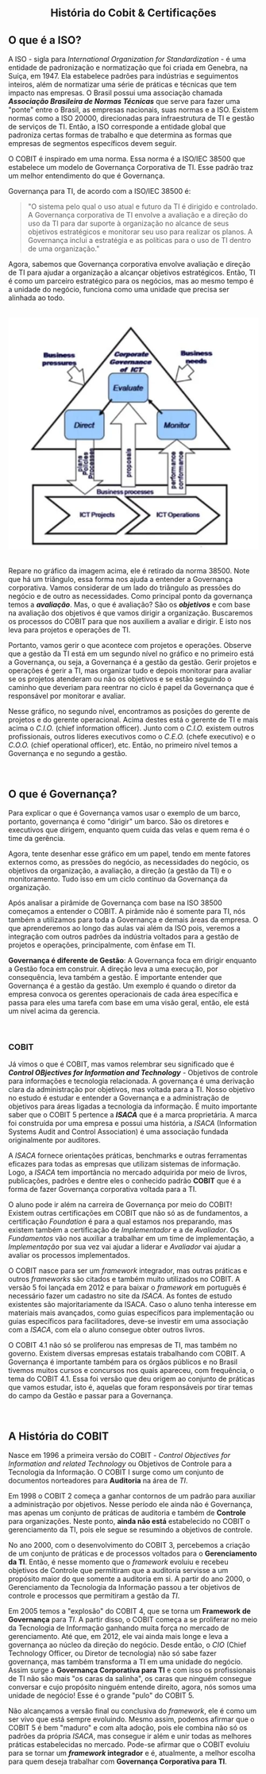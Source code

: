 <div align="center">

  ## História do Cobit & Certificações

</div>

## O que é a ISO? 

A ISO - sigla para *International Organization for Standardization* - é uma entidade de padronização e normatização que foi criada em Genebra, na Suíça, em 1947. Ela estabelece padrões para indústrias e seguimentos inteiros, além de normatizar uma série de práticas e técnicas que tem impacto nas empresas. O Brasil possui uma associação chamada ***Associação Brasileira de Normas Técnicas*** que serve para fazer uma "ponte" entre o Brasil, as empresas nacionais, suas normas e a ISO.  Existem normas como a ISO 20000, direcionadas para infraestrutura de TI e gestão de serviços de TI. Então, a ISO corresponde a entidade global que padroniza certas formas de trabalho e que determina as formas que empresas de segmentos específicos devem seguir. 

O COBIT é inspirado em uma norma. Essa norma é a ISO/IEC 38500 que estabelece um modelo de Governança Corporativa de TI. Esse padrão traz um melhor entendimento do que é Governança.

Governança para TI, de acordo com a ISO/IEC 38500 é:

> "O sistema pelo qual o uso atual e futuro da TI é dirigido e controlado. A Governança corporativa de TI envolve a avaliação e a direção do uso da TI para dar suporte à organização no alcance de seus objetivos estratégicos e monitorar seu uso para realizar os planos. A Governança inclui a estratégia e as políticas para o uso de TI dentro de uma organização."

Agora, sabemos que Governança corporativa envolve avaliação e direção de TI para ajudar a organização a alcançar objetivos estratégicos. Então, TI é como um parceiro estratégico para os negócios, mas ao mesmo tempo é a unidade do negócio, funciona como uma unidade que precisa ser alinhada ao todo.

<br>

<div align="center">

<img src="images/grafico.webp" width="540">

</div>

<br>

Repare no gráfico da imagem acima, ele é retirado da norma 38500. Note que há um triângulo, essa forma nos ajuda a entender a Governança corporativa. Vamos considerar de um lado do triângulo as pressões do negócio e de outro as necessidades. Como principal ponto da governança temos a ***avaliação***.  Mas, o que é avaliação? São os ***objetivos*** e  com base na avaliação dos objetivos é que vamos dirigir a organização. Buscaremos os processos do COBIT para que nos auxiliem a avaliar e dirigir. E isto nos leva para projetos e operações de TI. 

Portanto, vamos gerir o que acontece com projetos e operações. Observe que a gestão da TI está em um segundo nível no gráfico e no primeiro está a Governança, ou seja, a Governança é a gestão da gestão. Gerir projetos e operações é gerir a TI, mas organizar tudo e depois monitorar para avaliar se os projetos atenderam ou não os objetivos e se estão seguindo o caminho que deveriam para reentrar no ciclo é papel da Governança que é responsável por monitorar e avaliar.

Nesse gráfico, no segundo nível, encontramos as posições do gerente de projetos e do gerente operacional. Acima destes está o gerente de TI e mais acima o *C.I.O.* (chief information officer). Junto com o *C.I.O.* existem outros profissionais, outros líderes executivos como o *C.E.O.* (chefe executivo) e o *C.O.O.* (chief operational officer), etc. Então, no primeiro nível temos a Governança e no segundo a gestão.

<br>

## O que é Governança?

Para explicar o que é Governança vamos usar o exemplo de um barco, portanto, governança é como "dirigir" um barco. São os diretores e executivos que dirigem, enquanto quem cuida das velas e quem rema é o time da gerência. 

Agora, tente desenhar esse gráfico em um papel, tendo em mente fatores externos como, as pressões do negócio, as necessidades do negócio, os objetivos da organização, a avaliação, a direção (a gestão da TI) e o monitoramento. Tudo isso em um ciclo contínuo da Governança da organização. 

Após analisar a pirâmide de Governança com base na ISO 38500 começamos a entender o COBIT. A pirâmide não é somente para TI, nós também a utilizamos para toda a Governança e demais áreas da empresa. O que aprenderemos ao longo das aulas vai além da ISO pois, veremos a integração com outros padrões da indústria voltados para a gestão de projetos e operações, principalmente, com ênfase em TI.

**Governança é diferente de Gestão**: A Governança foca em dirigir enquanto a Gestão foca em construir. A direção leva a uma execução, por consequência, leva também a gestão. É importante entender que Governança é a gestão da gestão. Um exemplo é quando o diretor da empresa convoca os gerentes operacionais de cada área específica e passa para eles uma tarefa com base em uma visão geral, então, ele está um nível acima da gerencia.

<br>

### COBIT

Já vimos o que é COBIT, mas vamos relembrar seu significado que é ***Control OBjectives for Information and Technology***  - Objetivos de controle para informações e tecnologia relacionada. A governança é uma derivação clara da administração por objetivos, mas voltada para a TI. Nosso objetivo no estudo é estudar e entender a Governança e a administração de objetivos para áreas ligadas a tecnologia da informação. É muito importante saber que o COBIT 5 pertence a ***ISACA*** que é a marca proprietária. A marca foi construída por uma empresa e possui uma história, a *ISACA* (Information Systems Audit and Control Association) é uma associação fundada originalmente por auditores.

A *ISACA* fornece orientações práticas, benchmarks e outras ferramentas eficazes para todas as empresas que utilizam sistemas de informação. Logo, a *ISACA* tem importância no mercado adquirida por meio de livros, publicações, padrões e dentre eles o conhecido padrão **COBIT**  que é a forma de fazer Governança corporativa voltada para a TI.

O aluno pode ir além na carreira de Governança por meio do COBIT! Existem outras certificações em COBIT que não só as de fundamentos, a certificação *Foundation* é para  a qual estamos nos preparando, mas existem também a certificação de *Implementador* e a de *Avaliador*. Os *Fundamentos* vão nos auxiliar a trabalhar em um time de implementação, a *Implementação* por sua vez vai ajudar a liderar e *Avaliador* vai ajudar a avaliar os processos implementados.

O COBIT nasce para ser um *framework* integrador, mas outras práticas e outros *frameworks* são citados e também muito utilizados no COBIT. A versão 5 foi lançada em 2012 e para baixar o *framework* em português é necessário fazer um cadastro no site da *ISACA*. As fontes de estudo existentes são majoritariamente da ISACA. Caso o aluno tenha interesse em materiais mais avançados, como guias específicos para implementação ou guias específicos para facilitadores, deve-se investir em uma associação com a *ISACA*, com ela o aluno consegue obter outros livros.

O COBIT 4.1 não só se proliferou nas empresas de TI, mas também no governo. Existem diversas empresas estatais trabalhando com COBIT. A Governança é importante também para os órgãos públicos e no Brasil tivemos muitos cursos e concursos nos quais apareceu, com frequência, o tema do COBIT 4.1. Essa foi versão que deu origem ao conjunto de práticas que vamos estudar, isto é, aquelas que foram responsáveis por tirar temas do campo da Gestão e passar para a Governança. 

<br>

## A História do COBIT

Nasce em 1996 a primeira versão do COBIT - *Control Objectives for Information and related Technology* ou Objetivos de Controle para a Tecnologia da Informação. O  COBIT I surge como um conjunto de documentos norteadores para **Auditoria** na área de *TI*.

Em 1998 o COBIT 2 começa a ganhar contornos de um padrão para auxiliar a administração por objetivos. Nesse período ele ainda não é Governança, mas apenas um conjunto de práticas de auditoria e também de **Controle** para organizações. Neste ponto, **ainda não está** estabelecido no COBIT  o gerenciamento da TI, pois ele segue se resumindo a objetivos de controle.

No ano 2000, com o desenvolvimento do COBIT 3, percebemos a criação de um conjunto de práticas e de processos voltados para o **Gerenciamento da TI**. Então, é nesse momento que o *framework* evoluiu e recebeu objetivos de Controle que permitiram que a auditoria servisse a um propósito maior do que somente a auditoria em si. A partir do ano 2000, o Gerenciamento da Tecnologia da Informação passou a ter objetivos de controle e processos que permitiram a gestão da *TI*.

Em 2005 temos a "explosão" do COBIT 4, que se torna um **Framework de Governança** para *TI*. A partir disso, o COBIT começa a se proliferar no meio da Tecnologia de Informação ganhando muita força no mercado de gerenciamento. Até que, em 2012, ele vai ainda mais longe e leva a governança ao núcleo da direção do negócio. Desde então, o *CIO* (Chief Technology Officer, ou Diretor de tecnologia) não só sabe fazer governança, mas também transforma a TI em uma unidade do negócio. Assim surge a **Governança Corporativa para TI** e com isso os profissionais de TI não são mais "os caras da salinha", os caras que ninguém consegue conversar e cujo propósito ninguém entende direito, agora, nós somos uma unidade de negócio! Esse é o grande "pulo" do COBIT 5.

Não alcançamos a versão final ou conclusiva do *framework*, ele é como um ser vivo que está sempre evoluindo. Mesmo assim, podemos afirmar que o COBIT 5 é bem "maduro" e com alta adoção, pois ele combina não só os padrões da própria *ISACA*, mas consegue ir além e unir todas as melhores práticas estabelecidas no mercado. Pode-se afirmar que o COBIT evoluiu para se tornar um ***framework* integrador** e é, atualmente, a melhor escolha para quem deseja trabalhar com **Governança Corporativa para TI**.
